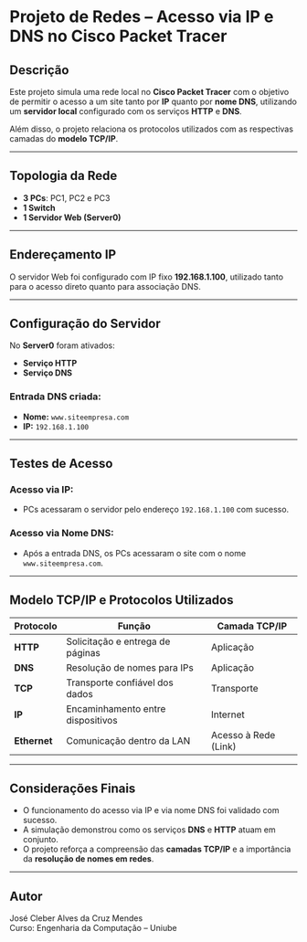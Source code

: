 # Projeto de Redes – Acesso via IP e DNS no Cisco Packet Tracer

## Descrição

Este projeto simula uma rede local no **Cisco Packet Tracer** com o objetivo de permitir o acesso a um site tanto por **IP** quanto por **nome DNS**, utilizando um **servidor local** configurado com os serviços **HTTP** e **DNS**.

Além disso, o projeto relaciona os protocolos utilizados com as respectivas camadas do **modelo TCP/IP**.

---

## Topologia da Rede

- **3 PCs**: PC1, PC2 e PC3
- **1 Switch**
- **1 Servidor Web (Server0)**

---

## Endereçamento IP

O servidor Web foi configurado com IP fixo **192.168.1.100**, utilizado tanto para o acesso direto quanto para associação DNS.

---

## Configuração do Servidor

No **Server0** foram ativados:

- **Serviço HTTP**
- **Serviço DNS**

### Entrada DNS criada:
- **Nome:** `www.siteempresa.com`
- **IP:** `192.168.1.100`

---

## Testes de Acesso

### Acesso via IP:
- PCs acessaram o servidor pelo endereço `192.168.1.100` com sucesso.

### Acesso via Nome DNS:
- Após a entrada DNS, os PCs acessaram o site com o nome `www.siteempresa.com`.

---

## Modelo TCP/IP e Protocolos Utilizados

| Protocolo | Função                               | Camada TCP/IP         |
|-----------|--------------------------------------|------------------------|
| **HTTP**  | Solicitação e entrega de páginas     | Aplicação              |
| **DNS**   | Resolução de nomes para IPs          | Aplicação              |
| **TCP**   | Transporte confiável dos dados       | Transporte             |
| **IP**    | Encaminhamento entre dispositivos    | Internet               |
| **Ethernet** | Comunicação dentro da LAN        | Acesso à Rede (Link)   |

---

## Considerações Finais

- O funcionamento do acesso via IP e via nome DNS foi validado com sucesso.
- A simulação demonstrou como os serviços **DNS** e **HTTP** atuam em conjunto.
- O projeto reforça a compreensão das **camadas TCP/IP** e a importância da **resolução de nomes em redes**.

---

## Autor
José Cleber Alves da Cruz Mendes  
Curso: Engenharia da Computação – Uniube
